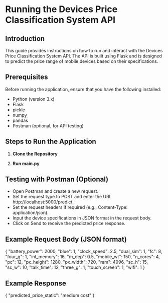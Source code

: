 # Running the Devices Price Classification System API

## Introduction
This guide provides instructions on how to run and interact with the Devices Price Classification System API. The API is built using Flask and is designed to predict the price range of mobile devices based on their specifications.

## Prerequisites
Before running the application, ensure that you have the following installed:
- Python (version 3.x)
- Flask
- pickle
- numpy
- pandas
- Postman (optional, for API testing)

## Steps to Run the Application

1. **Clone the Repository**

2. **Run main.py**

## Testing with Postman (Optional)
- Open Postman and create a new request.
- Set the request type to POST and enter the URL http://localhost:5000/predict.
- Set the request headers if required (e.g., Content-Type: application/json).
- Input the device specifications in JSON format in the request body.
- Click on Send to receive the predicted price response.

## Example Request Body (JSON format)
{
  "battery_power": 2000,
  "blue": 1,
  "clock_speed": 2.5,
  "dual_sim": 1,
  "fc": 8,
  "four_g": 1,
  "int_memory": 16,
  "m_dep": 0.5,
  "mobile_wt": 150,
  "n_cores": 4,
  "pc": 12,
  "px_height": 1280,
  "px_width": 720,
  "ram": 4096,
  "sc_h": 15,
  "sc_w": 10,
  "talk_time": 12,
  "three_g": 1,
  "touch_screen": 1,
  "wifi": 1
}
## Example Response
{
  "predicted_price_static": "medium cost"
}
